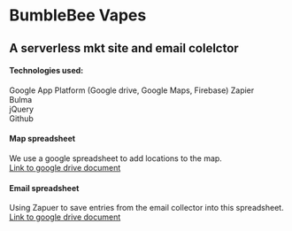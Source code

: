 # BumbleBee Vapes   
## A serverless mkt site and email colelctor  
#### Technologies used:  
Google App Platform (Google drive, Google Maps, Firebase)
Zapier  
Bulma  
jQuery  
Github   
#### Map spreadsheet
We use a google spreadsheet to add locations to the map.  
[Link to google drive document](https://docs.google.com/spreadsheets/d/1Lr-h5Wb1zVJfrzmavVAHf3tRWrCuzFpXZC-wd-4_bJk/edit#gid=0)

#### Email spreadsheet
Using Zapuer to save entries from the email collector into this spreadsheet.  
[Link to google drive document](https://docs.google.com/a/jaimevelas.co/spreadsheets/d/1zdrFPnuwliUh2t7GMP--2sry2s3I9HwcdC4oqa8sobc/edit?usp=sharing)
